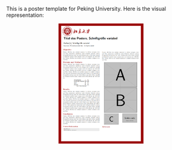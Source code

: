 This is a poster template for Peking University. Here is the visual representation:

<center class ='img'>
<img src="result.png" width="45%">
</center>

